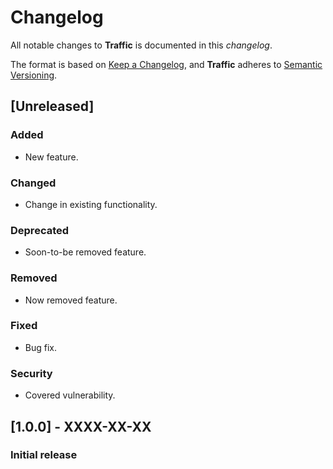 # Changelog
All notable changes to **Traffic** is documented in this *changelog*.

The format is based on [Keep a Changelog](https://keepachangelog.com/en/1.0.0/), and **Traffic** adheres to [Semantic Versioning](https://semver.org/spec/v2.0.0.html).

## [Unreleased]
### Added
- New feature.

### Changed
- Change in existing functionality.

### Deprecated
- Soon-to-be removed feature.

### Removed
- Now removed feature.

### Fixed
- Bug fix.

### Security
- Covered vulnerability.

## [1.0.0] - XXXX-XX-XX
### Initial release